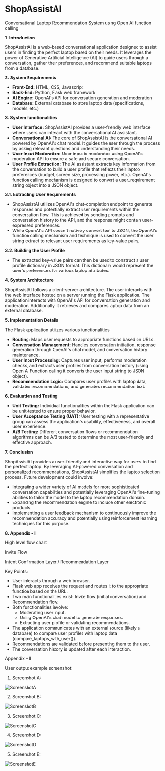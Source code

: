 # ShopAssistAI
Conversational Laptop Recommendation System using Open AI function calling

**1\. Introduction**

ShopAssistAI is a web-based conversational application designed to assist users in finding the perfect laptop based on their needs. It leverages the power of Generative Artificial Intelligence (AI) to guide users through a conversation, gather their preferences, and recommend suitable laptops from a database.

**2\. System Requirements**

- **Front-End:** HTML, CSS, Javascript
- **Back-End:** Python, Flask web framework
- **AI Engine:** OpenAI's API for conversation generation and moderation
- **Database:** External database to store laptop data (specifications, models, etc.)

**3\. System functionalities**

- **User Interface:** ShopAssistAI provides a user-friendly web interface where users can interact with the conversational AI assistant.
- **Conversational AI:** The core of ShopAssistAI is the conversational AI powered by OpenAI's chat model. It guides the user through the process by asking relevant questions and understanding their needs.
- **User Input Moderation:** User input is moderated using OpenAI's moderation API to ensure a safe and secure conversation.
- **User Profile Extraction:** The AI assistant extracts key information from the conversation to build a user profile that reflects their laptop preferences (budget, screen size, processing power, etc.). OpenAI's function calling mechanism is designed to convert a user_requirement string object into a JSON object.

**3.1. Extracting User Requirements**

- ShopAssistAI utilizes OpenAI's chat-completion endpoint to generate responses and potentially extract user requirements within the conversation flow. This is achieved by sending prompts and conversation history to the API, and the response might contain user-expressed preferences.
- While OpenAI's API doesn't natively convert text to JSON, the OpenAI’s function calling mechanism and technique is used to convert the user string extract to relevant user requirements as key-value pairs.

**3.2. Building the User Profile**

- The extracted key-value pairs can then be used to construct a user profile dictionary in JSON format. This dictionary would represent the user's preferences for various laptop attributes.

**4\. System Architecture**

ShopAssistAI follows a client-server architecture. The user interacts with the web interface hosted on a server running the Flask application. The application interacts with OpenAI's API for conversation generation and moderation. Additionally, it retrieves and compares laptop data from an external database.

**5\. Implementation Details**

The Flask application utilizes various functionalities:

- **Routing:** Maps user requests to appropriate functions based on URLs.
- **Conversation Management:** Handles conversation initiation, response generation through OpenAI's chat model, and conversation history maintenance.
- **User Input Processing:** Captures user input, performs moderation checks, and extracts user profiles from conversation history (using Open AI Function calling it converts the user input string to JSON object).
- **Recommendation Logic:** Compares user profiles with laptop data, validates recommendations, and generates recommendation text.

**6\. Evaluation and Testing**

- **Unit Testing:** Individual functionalities within the Flask application can be unit-tested to ensure proper behavior.
- **User Acceptance Testing (UAT):** User testing with a representative group can assess the application's usability, effectiveness, and overall user experience.
- **A/B Testing:** Different conversation flows or recommendation algorithms can be A/B tested to determine the most user-friendly and effective approach.

**7\. Conclusion**

ShopAssistAI provides a user-friendly and interactive way for users to find the perfect laptop. By leveraging AI-powered conversation and personalized recommendations, ShopAssistAI simplifies the laptop selection process. Future development could involve:

- Integrating a wider variety of AI models for more sophisticated conversation capabilities and potentially leveraging OpenAI's fine-tuning abilities to tailor the model to the laptop recommendation domain.
- Expanding the recommendation engine to include other electronic products.
- Implementing a user feedback mechanism to continuously improve the recommendation accuracy and potentially using reinforcement learning techniques for this purpose.

**8\. Appendix - I**

High level flow chart

Invite Flow

Intent Confirmation Layer / Recommendation Layer

Key Points:

- User interacts through a web browser.
- Flask web app receives the request and routes it to the appropriate function based on the URL.
- Two main functionalities exist: Invite flow (initial conversation) and Recommendation flow.
- Both functionalities involve:
  - Moderating user input.
  - Using OpenAI's chat model to generate responses.
  - Extracting user profile or validating recommendations.
- The application communicates with an external source (likely a database) to compare user profiles with laptop data (compare_laptops_with_user()).
- Recommendations are validated before presenting them to the user.
- The conversation history is updated after each interaction.

Appendix – II

User output example screenshot:

1. Screenshot A:

![ScreenshotA](Images/ScreenshotA.jpg)

2. Screenshot B:

![ScreenshotB](Images/ScreenshotB.jpg)

3. Screenshot C:

![ScreenshotC](Images/ScreenshotC.jpg)

4. Screenshot D:

![ScreenshotD](Images/ScreenshotD.jpg)

5. Screenshot E:

![ScreenshotE](Images/ScreenshotE.jpg)
